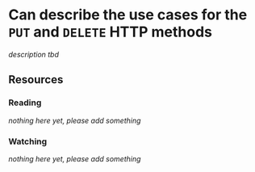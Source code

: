 # Can describe the use cases for the `PUT` and `DELETE` HTTP methods
_description tbd_
## Resources
### Reading
_nothing here yet, please add something_
### Watching
_nothing here yet, please add something_
